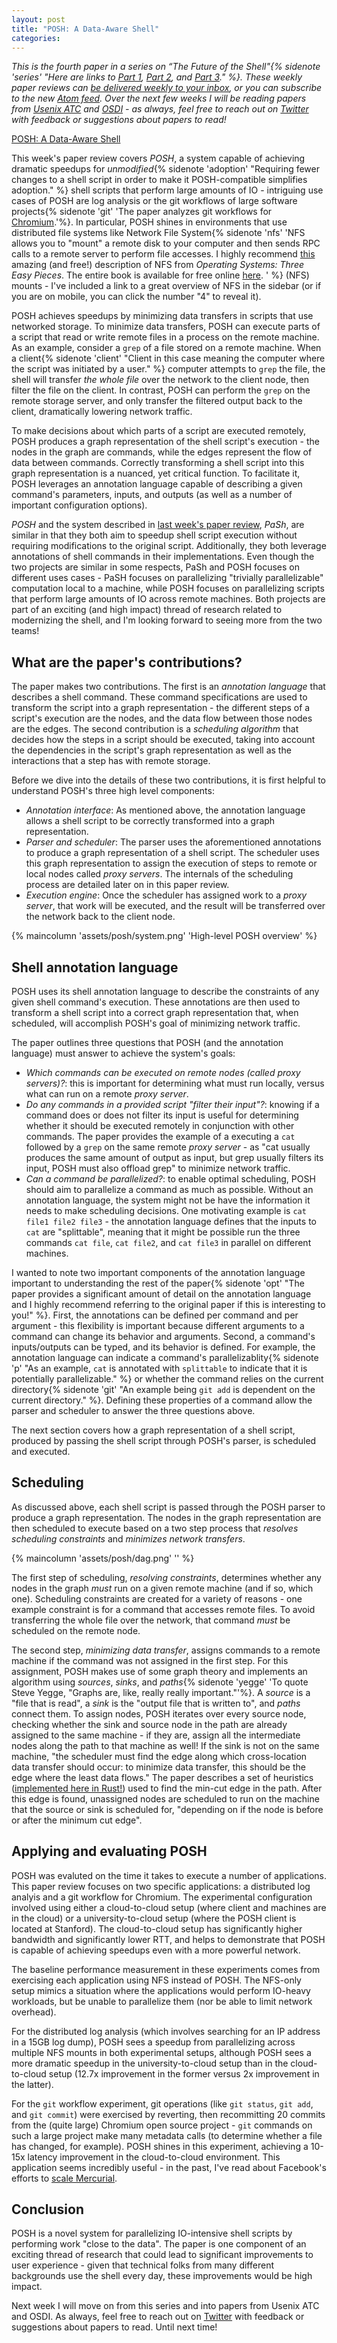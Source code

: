 ```yaml
---
layout: post
title: "POSH: A Data-Aware Shell"
categories:
---
```


_This is the fourth paper in a series on “The Future of the Shell"{% sidenote 'series' "Here are links to [Part 1](/2021/07/14/unix-shell-programming-the-next-50-years.html), [Part 2](/2021/07/24/from-laptop-to-lambda-outsourcing-everyday-jobs-to-thousands-of-transient-functional-containers.html), and [Part 3](/2021/07/31/pash-light-touch-data-parallel-shell-processing.html)." %}. These weekly paper reviews can [be delivered weekly to your inbox](https://tinyletter.com/micahlerner/), or you can subscribe to the new [Atom feed](https://www.micahlerner.com/feed.xml). Over the next few weeks I will be reading papers from [Usenix ATC](https://www.usenix.org/conference/atc21) and [OSDI](https://www.usenix.org/conference/osdi21) - as always, feel free to reach out on [Twitter](https://twitter.com/micahlerner) with feedback or suggestions about papers to read!_

[POSH: A Data-Aware Shell](https://www.usenix.org/conference/atc20/presentation/raghavan)

This week's paper review covers _POSH_, a system capable of achieving dramatic speedups for _unmodified_{% sidenote 'adoption' "Requiring fewer changes to a shell script in order to make it POSH-compatible simplifies adoption." %} shell scripts that perform large amounts of IO - intriguing use cases of POSH are log analysis or the git workflows of large software projects{% sidenote 'git' 'The paper analyzes git workflows for [Chromium](https://github.com/chromium/chromium).'%}. In particular, POSH shines in environments that use distributed file systems like Network File System{% sidenote 'nfs' 'NFS allows you to "mount" a remote disk to your computer and then sends RPC calls to a remote server to perform file accesses. I highly recommend [this](https://pages.cs.wisc.edu/~remzi/OSTEP/dist-nfs.pdf) amazing (and free!) description of NFS from _Operating Systems: Three Easy Pieces_. The entire book is available for free online [here](https://pages.cs.wisc.edu/~remzi/OSTEP/). ' %} (NFS) mounts - I've included a link to a great overview of NFS in the sidebar (or if you are on mobile, you can click the number "4" to reveal it).

POSH achieves speedups by minimizing data transfers in scripts that use networked storage. To minimize data transfers, POSH can execute parts of a script that read or write remote files in a process on the remote machine. As an example, consider a `grep` of a file stored on a remote machine. When a client{% sidenote 'client' "Client in this case meaning the computer where the script was initiated by a user." %} computer attempts to `grep` the file, the shell will transfer _the whole file_ over the network to the client node, then filter the file on the client. In contrast, POSH can perform the `grep` on the remote storage server, and only transfer the filtered output back to the client, dramatically lowering network traffic. 

To make decisions about which parts of a script are executed remotely, POSH produces a graph representation of the shell script's execution - the nodes in the graph are commands, while the edges represent the flow of data between commands. Correctly transforming a shell script into this graph representation is a nuanced, yet critical function. To facilitate it, POSH leverages an annotation language capable of describing a given command's parameters, inputs, and outputs (as well as a number of important configuration options). 

_POSH_ and the system described in [last week's paper review](/2021/07/31/pash-light-touch-data-parallel-shell-processing.html), _PaSh_, are similar in that they both aim to speedup shell script execution without requiring modifications to the original script. Additionally, they both leverage annotations of shell commands in their implementations. Even though the two projects are similar in some respects, PaSh and POSH focuses on different uses cases - PaSH focuses on parallelizing "trivially parallelizable" computation local to a machine, while POSH focuses on parallelizing scripts that perform large amounts of IO across remote machines. Both projects are part of an exciting (and high impact) thread of research related to modernizing the shell, and I'm looking forward to seeing more from the two teams!

## What are the paper's contributions?

The paper makes two contributions. The first is an _annotation language_ that describes a shell command. These command specifications are used to transform the script into a graph representation - the different steps of a script's execution are the nodes, and the data flow between those nodes are the edges. The second contribution is a _scheduling algorithm_ that decides how the steps in a script should be executed, taking into account the dependencies in the script's graph representation as well as the interactions that a step has with remote storage.

Before we dive into the details of these two contributions, it is first helpful to understand POSH's three high level components:

- _Annotation interface_: As mentioned above, the annotation language allows a shell script to be correctly transformed into a graph representation.
- _Parser and scheduler_: The parser uses the aforementioned annotations to produce a graph representation of a shell script. The scheduler uses this graph representation to assign the execution of steps to remote or local nodes called _proxy servers_. The internals of the scheduling process are detailed later on in this paper review. 
- _Execution engine_: Once the scheduler has assigned work to a _proxy server_, that work will be executed, and the result will be transferred over the network back to the client node.

{% maincolumn 'assets/posh/system.png' 'High-level POSH overview' %}

## Shell annotation language

POSH uses its shell annotation language to describe the constraints of any given shell command's execution. These annotations are then used to transform a shell script into a correct graph representation that, when scheduled, will accomplish POSH's goal of minimizing network traffic.

The paper outlines three questions that POSH (and the annotation language) must answer to achieve the system's goals:

- _Which commands can be executed on remote nodes (called proxy servers)?_: this is important for determining what must run locally, versus what can run on a remote _proxy server_.
- _Do any commands in a provided script "filter their input"?_: knowing if a command does or does not filter its input is useful for determining whether it should be executed remotely in conjunction with other commands. The paper provides the example of a executing a `cat` followed by a `grep` on the same remote _proxy server_ - as "cat usually produces the same amount of output as input, but grep usually filters its input, POSH must also offload grep" to minimize network traffic.
- _Can a command be parallelized?_: to enable optimal scheduling, POSH should aim to parallelize a command as much as possible. Without an annotation language, the system might not be have the information it needs to make scheduling decisions. One motivating example is `cat file1 file2 file3` - the annotation language defines that the inputs to `cat` are "splittable", meaning that it might be possible run the three commands `cat file`, `cat file2`, and `cat file3` in parallel on different machines.

I wanted to note two important components of the annotation language important to understanding the rest of the paper{% sidenote 'opt' "The paper provides a significant amount of detail on the annotation language and I highly recommend referring to the original paper if this is interesting to you!" %}. First, the annotations can be defined per command and per argument - this flexibility is important because different arguments to a command can change its behavior and arguments. Second, a command's inputs/outputs can be typed, and its behavior is defined. For example, the annotation language can indicate a command's parallelizablity{% sidenote 'p' "As an example, `cat` is annotated with `splittable` to indicate that it is potentially parallelizable." %} or whether the command relies on the current directory{% sidenote 'git' "An example being `git add` is dependent on the current directory." %}. Defining these properties of a command allow the parser and scheduler to answer the three questions above.

The next section covers how a graph representation of a shell script, produced by passing the shell script through POSH's parser, is scheduled and executed.

## Scheduling

As discussed above, each shell script is passed through the POSH parser to produce a graph representation. The nodes in the graph representation are then scheduled to execute based on a two step process that _resolves scheduling constraints_ and _minimizes network transfers_.

{% maincolumn 'assets/posh/dag.png' '' %}

The first step of scheduling, _resolving constraints_, determines whether any nodes in the graph *must* run on a given remote machine (and if so, which one). Scheduling constraints are created for a variety of reasons - one example constraint is for a command that accesses remote files. To avoid transferring the whole file over the network, that command *must* be scheduled on the remote node. 

The second step, _minimizing data transfer_, assigns commands to a remote machine if the command was not assigned in the first step. For this assignment, POSH makes use of some graph theory and implements an algorithm using _sources_, _sinks_, and _paths_{% sidenote 'yegge' 'To quote Steve Yegge, "Graphs are, like, really really important."'%}. A _source_ is a "file that is read", a _sink_ is the "output file that is written to", and _paths_ connect them. To assign nodes, POSH iterates over every source node, checking whether the sink and source node in the path are already assigned to the same machine - if they are, assign all the intermediate nodes along the path to that machine as well! If the sink is not on the same machine, "the scheduler must find the edge along which cross-location data transfer should occur: to minimize data transfer, this should be the edge where the least data flows." The paper describes a set of heuristics ([implemented here in Rust!](https://github.com/deeptir18/posh/blob/151b0729c4c45829485619c497506a264b0fea02/shell/src/scheduler/heuristic.rs#L37)) used to find the min-cut edge in the path. After this edge is found, unassigned nodes are scheduled to run on the machine that the source or sink is scheduled for, "depending on if the node is before or after the minimum cut edge".

## Applying and evaluating POSH

POSH was evaluted on the time it takes to execute a number of applications. This paper review focuses on two specific applications: a distributed log analyis and a git workflow for Chromium. The experimental configuration involved using either a cloud-to-cloud setup (where client and machines are in the cloud) or a university-to-cloud setup (where the POSH client is located at Stanford). The cloud-to-cloud setup has significantly higher bandwidth and significantly lower RTT, and helps to demonstrate that POSH is capable of achieving speedups even with a more powerful network. 

The baseline performance measurement in these experiments comes from exercising each application using NFS instead of POSH. The NFS-only setup mimics a situation where the applications would perform IO-heavy workloads, but be unable to parallelize them (nor be able to limit network overhead).

For the distributed log analysis (which involves searching for an IP address in a 15GB log dump), POSH sees a speedup from parallelizing across multiple NFS mounts in both experimental setups, although POSH sees a more dramatic speedup in the university-to-cloud setup than in the cloud-to-cloud setup (12.7x improvement in the former versus 2x improvement in the latter).

For the `git` workflow experiment, git operations (like `git status`, `git add`, and `git commit`) were exercised by reverting, then recommitting 20 commits from the (quite large) Chromium open source project - `git` commands on such a large project make many metadata calls (to determine whether a file has changed, for example). POSH shines in this experiment, achieving a 10-15x latency improvement in the cloud-to-cloud environment. This application seems incredibly useful - in the past, I've read about Facebook's efforts to [scale Mercurial](https://engineering.fb.com/2014/01/07/core-data/scaling-mercurial-at-facebook/).

## Conclusion

POSH is a novel system for parallelizing IO-intensive shell scripts by performing work "close to the data". The paper is one component of an exciting thread of research that could lead to significant improvements to user experience - given that technical folks from many different backgrounds use the shell every day, these improvements would be high impact.

Next week I will move on from this series and into papers from Usenix ATC and OSDI. As always, feel free to reach out on [Twitter](https://twitter.com/micahlerner) with feedback or suggestions about papers to read. Until next time!
